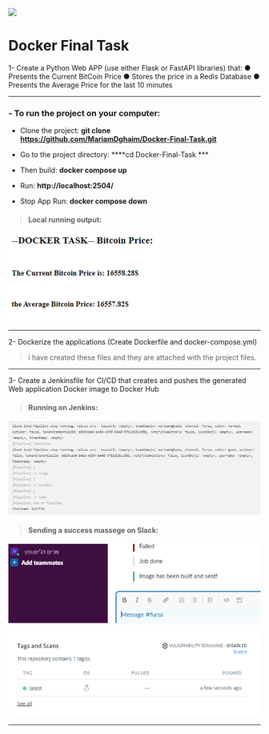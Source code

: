 [![](https://ml.globenewswire.com/Resource/Download/c83c4886-b215-4cf0-a973-64b8f65e7003)](https://ml.globenewswire.com/Resource/Download/c83c4886-b215-4cf0-a973-64b8f65e7003)
# Docker Final Task
1- Create a Python Web APP (use either Flask or FastAPI libraries) that:
● Presents the Current BitCoin Price
● Stores the price in a Redis Database
● Presents the Average Price for the last 10 minutes

------------
### - To run the project on your computer:
- Clone the project: **git clone https://github.com/MariamDghaim/Docker-Final-Task.git**
- Go to the project directory: ****cd Docker-Final-Task ***
  
- Then build: **docker compose up**
 
- Run: **http://localhost:2504/**
  
- Stop App Run: **docker compose down**

> #### Local running output:

[![](https://github.com/MariamDghaim/Docker-Final-Task/blob/main/screen%20shots/Screenshot%202022-11-20%20202759.png?raw=true)](https://github.com/MariamDghaim/Docker-Final-Task/blob/main/screen%20shots/Screenshot%202022-11-20%20202759.png?raw=true)

------------
2- Dockerize the applications (Create Dockerfile and docker-compose.yml)
> i have created these files and they are attached with the project files.

------------

3- Create a Jenkinsfile for CI/CD that creates and pushes the generated Web application Docker image to Docker Hub
> #### Running on Jenkins:
[![](https://github.com/MariamDghaim/Docker-Final-Task/blob/main/screen%20shots/Screenshot%202022-11-20%20194900.png?raw=true)](https://github.com/MariamDghaim/Docker-Final-Task/blob/main/screen%20shots/Screenshot%202022-11-20%20194900.png?raw=true)

> #### Sending a success massege on Slack:
[![](https://github.com/MariamDghaim/Docker-Final-Task/blob/main/screen%20shots/Screenshot%202022-11-20%20195852.png?raw=true)](https://github.com/MariamDghaim/Docker-Final-Task/blob/main/screen%20shots/Screenshot%202022-11-20%20195852.png?raw=true)


[![](https://github.com/MariamDghaim/Docker-Final-Task/blob/main/screen%20shots/Screenshot%202022-11-20%20202434.png?raw=true)](https://github.com/MariamDghaim/Docker-Final-Task/blob/main/screen%20shots/Screenshot%202022-11-20%20202434.png?raw=true)


------------





